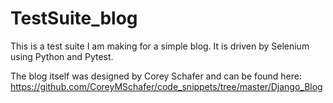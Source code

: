 # TestSuite_blog

This is a test suite I am making for a simple blog. It is driven by Selenium using Python and Pytest.

The blog itself was designed by Corey Schafer and can be found here: https://github.com/CoreyMSchafer/code_snippets/tree/master/Django_Blog
